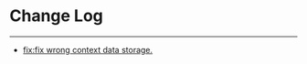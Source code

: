 # Change Log
---

- [fix:fix wrong context data storage.](https://github.com/Tencent/spring-cloud-tencent/pull/170)
